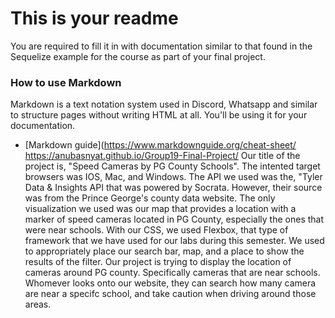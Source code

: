 # This is your readme
You are required to fill it in with documentation similar to that found in the Sequelize example for the course as part of your final project.

### How to use Markdown
Markdown is a text notation system used in Discord, Whatsapp and similar to structure pages without writing HTML at all. You'll be using it for your documentation.
* [Markdown guide](https://www.markdownguide.org/cheat-sheet/
https://anubasnyat.github.io/Group19-Final-Project/
Our title of the project is, "Speed Cameras by PG County Schools". The intented target browsers was IOS, Mac, and Windows. The API we used was the, "Tyler Data & Insights API that was powered by Socrata. However, their source was from the Prince George's county data website. The only visualization we used was our map that provides a location with a marker of speed cameras located in PG County, especially the ones that were near schools. With our CSS, we used Flexbox, that type of framework that we have used for our labs during this semester. We used to appropriately  place our search bar, map, and a place to show the results of the filter. Our project is trying to display the location of cameras around PG county. Specifically cameras that are near schools. Whomever looks onto our website, they can search how many camera are near a specifc school, and take caution when driving around those areas.
